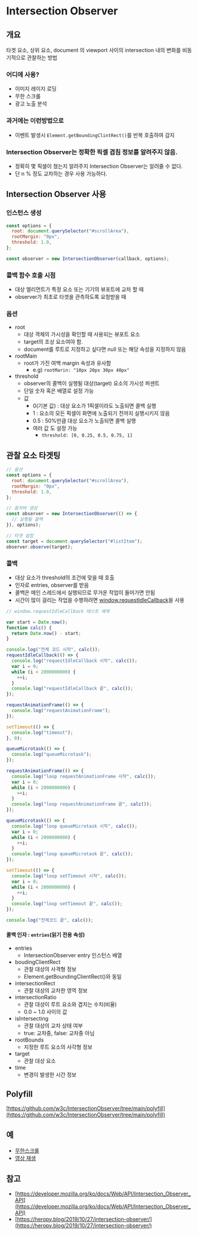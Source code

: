 # Intersection Observer

## 개요

타겟 요소, 상위 요소, document 의 viewport 사이의 intersection 내의 변화를 비동기적으로 관찰하는 방법

### 어디에 사용?

- 이미지 레이지 로딩
- 무한 스크롤
- 광고 노출 분석

### 과거에는 이런방법으로

- 이벤트 발생시 `Element.getBoundingClintRect()`를 반복 호출하여 감지

### Intersection Observer는 정확한 픽셀 겹침 정보를 알려주지 않음.

- 정확히 몇 픽셀이 쳤는지 알려주지 Intersection Observer는 알려줄 수 없다.
- 단 n % 정도 교차하는 경우 사용 가능하다.

## Intersection Observer 사용

### 인스턴스 생성

```js
const options = {
  root: document.querySelector("#scrollArea"),
  rootMargin: "0px",
  threshold: 1.0,
};

const observer = new IntersectionObserver(callback, options);
```

### 콜백 함수 호출 시점

- 대상 엘리먼트가 특정 요소 또는 기기의 뷰포트에 교차 할 때
- observer가 최초로 타겟을 관측하도록 요청받을 때

### 옵션

- root
  - 대상 객체의 가시성을 확인할 때 사용되는 뷰포트 요소
  - target의 조상 요소여야 함.
  - document를 루트로 지정하고 싶다면 null 또는 해당 속성을 지정하지 않음
- rootMain
  - root가 가진 여백 margin 속성과 유사함
    - e.g) `rootMarin: "10px 20px 30px 40px"`
- threshold
  - observer의 콜백이 실행될 대상(target) 요소의 가시성 퍼센트
  - 단일 숫자 혹은 배열로 설정 가능
  - 값
    - 0(기본 값) : 대상 요소가 1픽셀이라도 노출되면 콜백 실행
    - 1 : 요소의 모든 픽셀이 화면에 노출되기 전까지 실행시키지 않음
    - 0.5 : 50%만큼 대상 요소가 노출되면 콜백 실행
    - 여러 값 도 설정 가능
      - `threshold: [0, 0.25, 0.5, 0.75, 1]`

## 관찰 요소 타겟팅

```js
// 옵션
const options = {
  root: document.querySelector("#scrollArea"),
  rootMargin: "0px",
  threshold: 1.0,
};

// 옵저버 생성
const observer = new IntersectionObserver(() => {
  // 실행될 콜백
}), options);

// 타겟 설정
const target = document.querySelector("#listItem");
observer.observe(target);
```

### 콜백

- 대상 요소가 threshold의 조건에 맞을 때 호출
- 인자로 entries, observer를 받음
- 콜백은 메인 스레드에서 실행되므로 무거운 작업이 들어가면 안됨
- 시간이 많이 걸리는 작업을 수행하려면 [window.requestIdleCallback](https://developer.mozilla.org/ko/docs/Web/API/Window/requestIdleCallback)을 사용

```js
// window.requestIdleCallback 테스트 예제

var start = Date.now();
function calc() {
  return Date.now() - start;
}

console.log("전체 코드 시작", calc());
requestIdleCallback(() => {
  console.log("requestIdleCallback 시작", calc());
  var i = 0;
  while (i < 2000000000) {
    ++i;
  }
  console.log("requestIdleCallback 끝", calc());
});

requestAnimationFrame(() => {
  console.log("requestAnimationFrame");
});

setTimeout(() => {
  console.log("timeout");
}, 0);

queueMicrotask(() => {
  console.log("queueMicrotask");
});

requestAnimationFrame(() => {
  console.log("loop requestAnimationFrame 시작", calc());
  var i = 0;
  while (i < 2000000000) {
    ++i;
  }
  console.log("loop requestAnimationFrame 끝", calc());
});

queueMicrotask(() => {
  console.log("loop queueMicrotask 시작", calc());
  var i = 0;
  while (i < 2000000000) {
    ++i;
  }
  console.log("loop queueMicrotask 끝", calc());
});

setTimeout(() => {
  console.log("loop setTimeout 시작", calc());
  var i = 0;
  while (i < 2000000000) {
    ++i;
  }
  console.log("loop setTimeout 끝", calc());
});

console.log("전체코드 끝", calc());
```

#### 콜백 인자 : `entries`(읽기 전용 속성)

- entries
  - IntersectionObserver entry 인스턴스 배열
- boudingClientRect
  - 관찰 대상의 사격형 정보
  - Element.getBoundingClientRect()와 동일
- intersectionRect
  - 관찰 대상의 교차한 영역 정보
- intersectionRatio
  - 관찰 대상이 루트 요소와 겹치는 수치(비율)
  - 0.0 ~ 1.0 사이의 값
- isIntersecting
  - 관찰 대상의 교차 상태 여부
  - true: 교차중, false: 교차중 아님
- rootBounds
  - 지정한 루트 요소의 사각형 정보
- target
  - 관찰 대상 요소
- time
  - 변경이 발생한 시간 정보

## Polyfill

[https://github.com/w3c/IntersectionObserver/tree/main/polyfill](https://github.com/w3c/IntersectionObserver/tree/main/polyfill)

## 예

- [무한스크롤](https://codepen.io/uicoder/pen/OJbBMRb)
- [영상 재생](https://codepen.io/uicoder/pen/jOVeWBY)

## 참고

- [https://developer.mozilla.org/ko/docs/Web/API/Intersection_Observer_API](https://developer.mozilla.org/ko/docs/Web/API/Intersection_Observer_API)
- [https://heropy.blog/2019/10/27/intersection-observer/](https://heropy.blog/2019/10/27/intersection-observer/)
